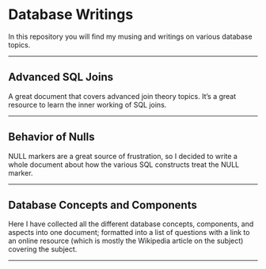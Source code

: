 # Database Writings
In this repository you will find my musing and writings on various database topics.

----

## Advanced SQL Joins
A great document that covers advanced join theory topics. It’s a great resource to learn the inner working of SQL joins.

----

## Behavior of Nulls
NULL markers are a great source of frustration, so I decided to write a whole document about how the various SQL constructs treat the NULL marker.

----

## Database Concepts and Components
Here I have collected all the different database concepts, components, and aspects into one
document; formatted into a list of questions with a link to an online resource (which is mostly the Wikipedia article on the subject) covering the subject.

----

